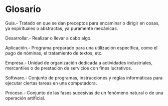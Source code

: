 # Glosario

Guía.- Tratado en que se dan preceptos para encaminar o dirigir en cosas, ya espirituales o abstractas, ya puramente mecánicas.

Desarrollar.- Realizar o llevar a cabo algo.

Aplicación.- Programa preparado para una utilización específica, como el pago de nóminas, el tratamiento de textos, etc.

Empresa.- Unidad de organización dedicada a actividades industriales, mercantiles o de prestación de servicios con fines lucrativos.

Software.- Conjunto de programas, instrucciones y reglas informáticas para ejecutar ciertas tareas en una computadora.

Proceso.- Conjunto de las fases sucesivas de un fenómeno natural o de una operación artificial.


